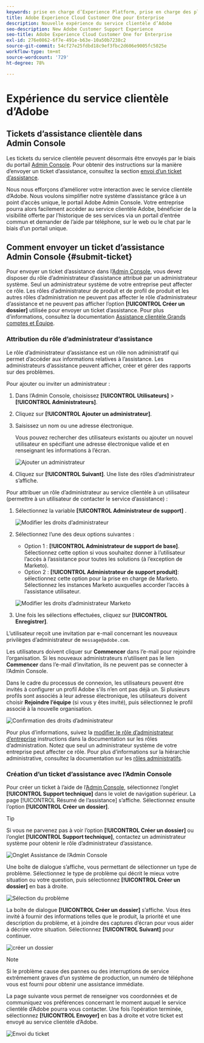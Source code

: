 ```yaml
---
keywords: prise en charge d’Experience Platform, prise en charge des plateformes, prise en charge des services intelligents ; service clientèle ; prise en charge de l’IA dédiée à l’attribution ; prise en charge de rtcdp ; envoi d’un ticket d’assistance ; service clientèle
title: Adobe Experience Cloud Customer One pour Enterprise
description: Nouvelle expérience du service clientèle d’Adobe
seo-description: New Adobe Customer Support Experience
seo-title: Adobe Experience Cloud Customer One for Enterprise
exl-id: 276e0862-6f7e-491e-b63e-10a50b7238c2
source-git-commit: 54cf27e25fdbd18c9ef3fbc2d606e9005fc5025e
workflow-type: tm+mt
source-wordcount: '729'
ht-degree: 78%

---
```


# Expérience du service clientèle d’Adobe

## Tickets d’assistance clientèle dans Admin Console

Les tickets du service clientèle peuvent désormais être envoyés par le biais du portail [Admin Console](https://adminconsole.adobe.com/). Pour obtenir des instructions sur la manière d’envoyer un ticket d’assistance, consultez la section [envoi d’un ticket d’assistance](#submit-ticket).

Nous nous efforçons d’améliorer votre interaction avec le service clientèle d’Adobe. Nous voulons simplifier notre système d’assistance grâce à un point d’accès unique, le portail Adobe Admin Console. Votre entreprise pourra alors facilement accéder au service clientèle Adobe, bénéficier de la visibilité offerte par l’historique de ses services via un portail d’entrée commun et demander de l’aide par téléphone, sur le web ou le chat par le biais d’un portail unique.

## Comment envoyer un ticket d’assistance Admin Console {#submit-ticket}

Pour envoyer un ticket d’assistance dans l’[Admin Console](https://adminconsole.adobe.com/), vous devez disposer du rôle d’administrateur d’assistance attribué par un administrateur système. Seul un administrateur système de votre entreprise peut affecter ce rôle. Les rôles d’administrateur de produit et de profil de produit et les autres rôles d’administration ne peuvent pas affecter le rôle d’administrateur d’assistance et ne peuvent pas afficher l’option **[!UICONTROL Créer un dossier]** utilisée pour envoyer un ticket d’assistance. Pour plus d’informations, consultez la documentation [Assistance clientèle Grands comptes et Équipe](customer-care.md).

### Attribution du rôle d’administrateur d’assistance

Le rôle d’administrateur d’assistance est un rôle non administratif qui permet d’accéder aux informations relatives à l’assistance. Les administrateurs d’assistance peuvent afficher, créer et gérer des rapports sur des problèmes.

Pour ajouter ou inviter un administrateur :

1. Dans l’Admin Console, choisissez **[!UICONTROL Utilisateurs]** > **[!UICONTROL Administrateurs]**.
1. Cliquez sur **[!UICONTROL Ajouter un administrateur]**.
1. Saisissez un nom ou une adresse électronique.

   Vous pouvez rechercher des utilisateurs existants ou ajouter un nouvel utilisateur en spécifiant une adresse électronique valide et en renseignant les informations à l’écran.

   ![Ajouter un administrateur](assets/admin-console-add-admin.png)

1. Cliquez sur **[!UICONTROL Suivant]**. Une liste des rôles d’administrateur s’affiche.

Pour attribuer un rôle d’administrateur au service clientèle à un utilisateur (permettre à un utilisateur de contacter le service d’assistance) :

1. Sélectionnez la variable **[!UICONTROL Administrateur de support]** .

   ![Modifier les droits d’administrateur](assets/edit-admin-rights.png)

1. Sélectionnez l’une des deux options suivantes :

   * Option 1 : **[!UICONTROL Administrateur de support de base]**. Sélectionnez cette option si vous souhaitez donner à l’utilisateur l’accès à l’assistance pour toutes les solutions (à l’exception de Marketo).
   * Option 2 : **[!UICONTROL Administrateur de support produit]**: sélectionnez cette option pour la prise en charge de Marketo. Sélectionnez les instances Marketo auxquelles accorder l’accès à l’assistance utilisateur.

   ![Modifier les droits d’administrateur Marketo](assets/edit-admin-rights-advanced.png)

1. Une fois les sélections effectuées, cliquez sur **[!UICONTROL Enregistrer]**.

L’utilisateur reçoit une invitation par e-mail concernant les nouveaux privilèges d’administrateur de `message@adobe.com`.

Les utilisateurs doivent cliquer sur **Commencer** dans l’e-mail pour rejoindre l’organisation. Si les nouveaux administrateurs n’utilisent pas le lien **Commencer** dans l’e-mail d’invitation, ils ne peuvent pas se connecter à l’Admin Console.

Dans le cadre du processus de connexion, les utilisateurs peuvent être invités à configurer un profil Adobe s’ils n’en ont pas déjà un. Si plusieurs profils sont associés à leur adresse électronique, les utilisateurs doivent choisir **Rejoindre l’équipe** (si vous y êtes invité), puis sélectionnez le profil associé à la nouvelle organisation.

![Confirmation des droits d’administrateur](assets/admin-rights-confirmation.png)

Pour plus d’informations, suivez la [modifier le rôle d’administrateur d’entreprise](admin-roles.md#add-enterprise-role) instructions dans la documentation sur les rôles d’administration. Notez que seul un administrateur système de votre entreprise peut affecter ce rôle. Pour plus d’informations sur la hiérarchie administrative, consultez la documentation sur les [rôles administratifs](admin-roles.md).

### Création d’un ticket d’assistance avec l’Admin Console

Pour créer un ticket à l’aide de l’[Admin Console](https://adminconsole.adobe.com/), sélectionnez l’onglet **[!UICONTROL Support technique]** dans le volet de navigation supérieur. La page [!UICONTROL Résumé de l’assistance] s’affiche. Sélectionnez ensuite l’option **[!UICONTROL Créer un dossier]**.

>[!TIP]
>
> Si vous ne parvenez pas à voir l’option **[!UICONTROL Créer un dossier]** ou l’onglet **[!UICONTROL Support technique]**, contactez un administrateur système pour obtenir le rôle d’administrateur d’assistance.

![Onglet Assistance de l’Admin Console](./assets/Support.png)

Une boîte de dialogue s’affiche, vous permettant de sélectionner un type de problème. Sélectionnez le type de problème qui décrit le mieux votre situation ou votre question, puis sélectionnez **[!UICONTROL Créer un dossier]** en bas à droite.

![Sélection du problème](./assets/select-case-type.png)

La boîte de dialogue **[!UICONTROL Créer un dossier]** s’affiche. Vous êtes invité à fournir des informations telles que le produit, la priorité et une description du problème, et à joindre des captures d’écran pour vous aider à décrire votre situation. Sélectionnez **[!UICONTROL Suivant]** pour continuer.

![créer un dossier](./assets/create_case.png)

>[!NOTE]
>
> Si le problème cause des pannes ou des interruptions de service extrêmement graves d’un système de production, un numéro de téléphone vous est fourni pour obtenir une assistance immédiate.

La page suivante vous permet de renseigner vos coordonnées et de communiquez vos préférences concernant le moment auquel le service clientèle d’Adobe pourra vous contacter. Une fois l’opération terminée, sélectionnez **[!UICONTROL Envoyer]** en bas à droite et votre ticket est envoyé au service clientèle d’Adobe.

![Envoi du ticket](./assets/submit_case.png)

<!--

## What About the Legacy Systems?

New Tickets/Cases will no longer be able to be submitted in legacy systems as of May 11th.  The [Admin Console](https://adminconsole.adobe.com/) will be used to submit new tickets/cases.

### Existing Tickets/Cases

* Between May 11th and May 20th the legacy systems will remain available to work existing tickets/cases to completion.
* Beginning May 20th the support team will migrate remaining open cases from the legacy systems to the new support experience.  You will receive an email notification regarding how to contact support to continue to work these cases.
-->
